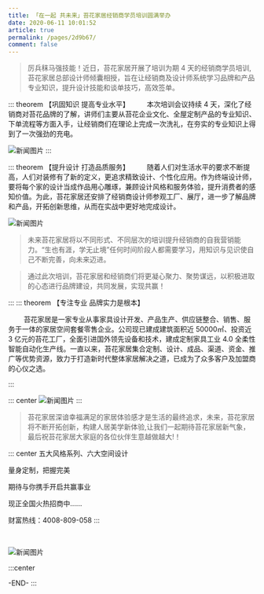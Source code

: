 ```yaml
---
title: 「在一起 共未来」苔花家居经销商学员培训圆满举办
date: 2020-06-11 10:01:52
article: true
permalink: /pages/2d9b67/
comment: false
---
```


> 厉兵秣马强技能！近日，苔花家居开展了培训为期 4 天的经销商学员培训,苔花家居总部设计师倾囊相授，旨在让经销商及设计师系统学习品牌和产品专业知识，提升设计技能和谈单技巧，高效签单。

::: theorem 【巩固知识 提高专业水平】
&nbsp;&nbsp;&nbsp;&nbsp;&nbsp;&nbsp;&nbsp;&nbsp;本次培训会议持续 4 天，深化了经销商对苔花品牌的了解，讲师们主要从苔花企业文化、全屋定制产品的专业知识、下单流程等方面入手，让经销商们在理论上完成一次洗礼，在夯实的专业知识上得到了一次强劲的充电。

![新闻图片](/img/taihua/39.jpg)
:::

::: theorem 【提升设计 打造品质服务】
&nbsp;&nbsp;&nbsp;&nbsp;&nbsp;&nbsp;&nbsp;&nbsp;随着人们对生活水平的要求不断提高，人们对装修有了新的定义，更追求精致设计、个性化应用。作为终端设计师，要将每个家的设计当成作品用心雕琢，兼顾设计风格和服务体验，提升消费者的感知价值。为此，苔花家居还安排了经销商设计师参观工厂、展厅，进一步了解品牌和产品，开拓创新思维，从而在实战中更好地完成设计。
<br/>

![新闻图片](/img/taihua/4.jpg)

> 未来苔花家居将以不同形式、不同层次的培训提升经销商的自我营销能力。“生也有涯，学无止境”任何时间阶段人都需要学习，用知识与见识使自己不断完善，向未来迈进。

> 通过此次培训，苔花家居和经销商们将更凝心聚力、聚势谋远，以积极进取的心态进行品牌建设，共同发展，实现共赢！

:::
::: theorem 【专注专业 品牌实力是根本】

&nbsp;&nbsp;&nbsp;&nbsp;&nbsp;&nbsp;&nbsp;&nbsp;苔花家居是一家专业从事家具设计开发、产品生产、供应链整合、销售、服务于一体的家居空间套餐零售企业。公司现已建成建筑面积近 50000㎡、投资近 3 亿元的苔花工厂，全面引进国外领先设备和技术，建成定制家具工业 4.0 全柔性智能自动化生产线。一直以来，苔花家居集合定制、设计、成品、渠道、资金、推广等优势资源，致力于打造新时代整体家居解决之道，已成为了众多客户及加盟商的心仪之选。

:::

::: center
![新闻图片](/img/taihua/40.jpg)
:::

> 苔花家居深谙幸福满足的家居体验感才是生活的最终追求，未来，苔花家居将不断开拓创新，构建人居美学新体验,让我们一起期待苔花家居新气象，最后祝苔花家居大家庭的各位伙伴生意越做越大!！

::: center
五大风格系列、六大空间设计

量身定制，把握完美

期待与你携手开启共赢事业

现正全国火热招商中......

财富热线：4008-809-058
:::

<br/>

![新闻图片](/img/taihua/38.jpg)

:::center

-END-
:::

